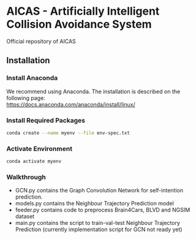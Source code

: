 # AICAS - Artificially Intelligent Collision Avoidance System 

Official repository of AICAS


## Installation
### Install Anaconda
We recommend using Anaconda.
The installation is described on the following page:\
https://docs.anaconda.com/anaconda/install/linux/

### Install Required Packages
```sh
conda create --name myenv --file env-spec.txt
```

### Activate Environment
```sh
conda activate myenv
```

### Walkthrough

- GCN.py contains the Graph Convolution Network for self-intention prediction.
- models.py contains the Neighbour Trajectory Prediction model
- feeder.py contains code to preprocess Brain4Cars, BLVD and NGSIM dataset
- main.py contains the script to train-val-test Neighbour Trajectory Prediction (currently implementation script for GCN not ready yet)


